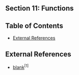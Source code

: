 ## Section 11: Functions

## Table of Contents


- [External References](#external-references)



## External References
- [blank](blank)<sup>[1]</sup>